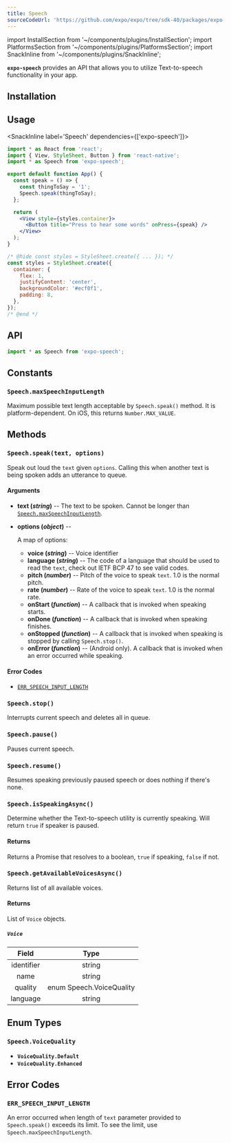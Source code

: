 ```yaml
---
title: Speech
sourceCodeUrl: 'https://github.com/expo/expo/tree/sdk-40/packages/expo-speech'
---
```


import InstallSection from '~/components/plugins/InstallSection';
import PlatformsSection from '~/components/plugins/PlatformsSection';
import SnackInline from '~/components/plugins/SnackInline';

**`expo-speech`** provides an API that allows you to utilize Text-to-speech functionality in your app.

<PlatformsSection android emulator ios simulator web />

## Installation

<InstallSection packageName="expo-speech" />

## Usage

<SnackInline label='Speech' dependencies={['expo-speech']}>

```jsx
import * as React from 'react';
import { View, StyleSheet, Button } from 'react-native';
import * as Speech from 'expo-speech';

export default function App() {
  const speak = () => {
    const thingToSay = '1';
    Speech.speak(thingToSay);
  };

  return (
    <View style={styles.container}>
      <Button title="Press to hear some words" onPress={speak} />
    </View>
  );
}

/* @hide const styles = StyleSheet.create({ ... }); */
const styles = StyleSheet.create({
  container: {
    flex: 1,
    justifyContent: 'center',
    backgroundColor: '#ecf0f1',
    padding: 8,
  },
});
/* @end */
```

</SnackInline>

## API

```js
import * as Speech from 'expo-speech';
```

## Constants

### `Speech.maxSpeechInputLength`

Maximum possible text length acceptable by `Speech.speak()` method. It is platform-dependent. On iOS, this returns `Number.MAX_VALUE`.

## Methods

### `Speech.speak(text, options)`

Speak out loud the `text` given `options`. Calling this when another text is being spoken adds an utterance to queue.

#### Arguments

- **text (_string_)** -- The text to be spoken. Cannot be longer than [`Speech.maxSpeechInputLength`](#speechmaxspeechinputlength).
- **options (_object_)** --

  A map of options:

  - **voice (_string_)** -- Voice identifier
  - **language (_string_)** -- The code of a language that should be used to read the `text`, check out IETF BCP 47 to see valid codes.
  - **pitch (_number_)** -- Pitch of the voice to speak `text`. 1.0 is the normal pitch.
  - **rate (_number_)** -- Rate of the voice to speak `text`. 1.0 is the normal rate.
  - **onStart (_function_)** -- A callback that is invoked when speaking starts.
  - **onDone (_function_)** -- A callback that is invoked when speaking finishes.
  - **onStopped (_function_)** -- A callback that is invoked when speaking is stopped by calling `Speech.stop()`.
  - **onError (_function_)** -- (Android only). A callback that is invoked when an error occurred while speaking.

#### Error Codes

- [`ERR_SPEECH_INPUT_LENGTH`](#err_speech_input_length)

### `Speech.stop()`

Interrupts current speech and deletes all in queue.

### `Speech.pause()`

Pauses current speech.

### `Speech.resume()`

Resumes speaking previously paused speech or does nothing if there's none.

### `Speech.isSpeakingAsync()`

Determine whether the Text-to-speech utility is currently speaking. Will return `true` if speaker is paused.

#### Returns

Returns a Promise that resolves to a boolean, `true` if speaking, `false` if not.

### `Speech.getAvailableVoicesAsync()`

Returns list of all available voices.

#### Returns

List of `Voice` objects.

##### `Voice`

|   Field    |           Type           |
| :--------: | :----------------------: |
| identifier |          string          |
|    name    |          string          |
|  quality   | enum Speech.VoiceQuality |
|  language  |          string          |

## Enum Types

### `Speech.VoiceQuality`

- **`VoiceQuality.Default`**
- **`VoiceQuality.Enhanced`**

## Error Codes

### `ERR_SPEECH_INPUT_LENGTH`

An error occurred when length of `text` parameter provided to `Speech.speak()` exceeds its limit. To see the limit, use `Speech.maxSpeechInputLength`.

